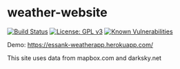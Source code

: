 # weather-website
[![Build Status](https://travis-ci.com/essankov/weather-website.svg?branch=master)](https://travis-ci.com/essankov/weather-website)  [![License: GPL v3](https://img.shields.io/badge/License-GPLv3-blue.svg)](https://www.gnu.org/licenses/gpl-3.0)    [![Known Vulnerabilities](https://snyk.io//test/github/essankov/weather-website/badge.svg?targetFile=package.json)](https://snyk.io//test/github/essankov/weather-website?targetFile=package.json)

Demo:
https://essank-weatherapp.herokuapp.com/

This site uses data from mapbox.com and darksky.net
